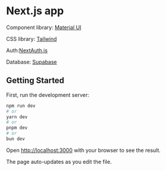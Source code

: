 # Next.js app

Component library: [Material UI](https://mui.com/material-ui/)

CSS library: [Tailwind](https://tailwindcss.com/)

Auth:[NextAuth.js](https://next-auth.js.org/)

Database: [Supabase](https://supabase.com/)

## Getting Started

First, run the development server:

```bash
npm run dev
# or
yarn dev
# or
pnpm dev
# or
bun dev
```

Open [http://localhost:3000](http://localhost:3000) with your browser to see the result.

The page auto-updates as you edit the file.
